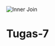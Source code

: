 ![Inner Join](https://user-images.githubusercontent.com/85496876/121018424-9e68ff80-c7c8-11eb-95d0-cd2283485425.png)
# Tugas-7
